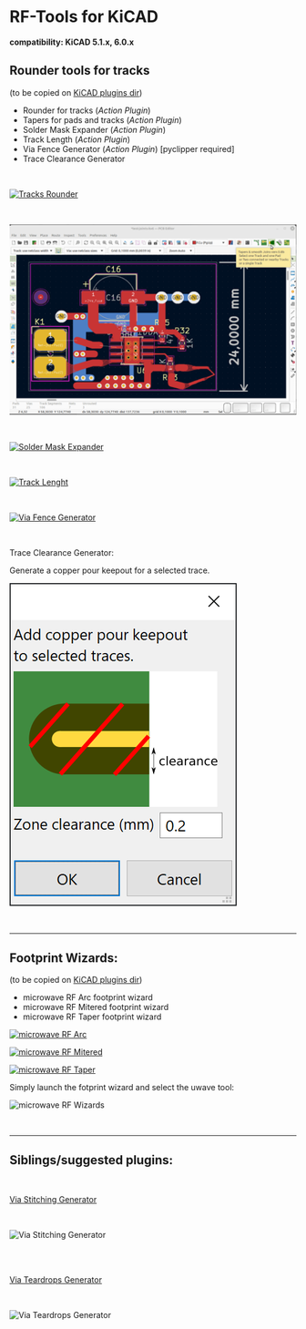 # RF-Tools for KiCAD

**compatibility: KiCAD 5.1.x, 6.0.x**

**<h2>Rounder tools for tracks</h2>**

(to be copied on [KiCAD plugins dir](https://kicad-source-mirror.readthedocs.io/en/latest/Documentation/development/pcbnew-plugins/#typical-plugin-structure-ppi_pi_struct))

* Rounder for tracks (*Action Plugin*)
* Tapers for pads and tracks (*Action Plugin*)
* Solder Mask Expander (*Action Plugin*)
* Track Length (*Action Plugin*)
* Via Fence Generator (*Action Plugin*) [pyclipper required]
* Trace Clearance Generator

<br/>

[![Tracks Rounder](resources/tracks-rounder-preview.png?raw=true "Tracks Rounder")](resources/tracks-rounder.gif?raw=true "Tracks Rounder")

<br/>

[![Tapers for pads and tracks](resources/pcbnew-taper-plugin.png?raw=true "Tapers for pads and tracks")](resources/pcbnew-taper-plugin.gif?raw=true "Tracks Rounder")

<br/>

[![Solder Mask Expander](resources/solder-mask-expander-preview.png?raw=true "Solder Mask Expander")](resources/solder-mask-expander.gif?raw=true "Solder Mask Expander")

<br/>

[![Track Lenght](resources/track-length-preview.png?raw=true "Track Lenght")](resources/track-length.png?raw=true "Track Lenght")

<br/>

[![Via Fence Generator](resources/via-fencing-preview.png?raw=true "Via Fence Generator")](resources/via-fencing.png?raw=true "Via Fence Generator")

<br/>

Trace Clearance Generator: 

Generate a copper pour keepout for a selected trace. 

![Trace Clearance Generator](resources/trace-clearance.png?raw=true "trace clearance")

<br/>
<hr>
<h2>Footprint Wizards:</h2>

(to be copied on [KiCAD plugins dir](https://kicad-source-mirror.readthedocs.io/en/latest/Documentation/development/pcbnew-plugins/#typical-plugin-structure-ppi_pi_struct))

* microwave RF Arc footprint wizard
* microwave RF Mitered footprint wizard
* microwave RF Taper footprint wizard

[![microwave RF Arc](resources/uwave-Arc-footprint-preview.png?raw=true "microwave RF Arc")](resources/uwave-Arc-footprint.gif?raw=true "microwave RF Arc")

[![microwave RF Mitered](resources/uwave-Mitered-footprint-preview.png?raw=true "microwave RF Mitered")](resources/uwave-Mitered-footprint.gif?raw=true "microwave RF Mitered")

[![microwave RF Taper](resources/uwave-Tamper-footprint-preview.png?raw=true "microwave RF Taper")](resources/uwave-Tamper-footprint.gif?raw=true "microwave RF Taper")

Simply launch the fotprint wizard and select the uwave tool:

![microwave RF Wizards](resources/uw-footprint-wizards.png?raw=true "microwave RF Wizards")

<br>
<hr>
<h2>Siblings/suggested plugins:</h2>
<br>

[Via Stitching Generator](https://github.com/jsreynaud/kicad-action-scripts)

<br>

![Via Stitching Generator](resources/extras/stitching-vias-help.png?raw=true "via stitching")

<br>
<br>

[Via Teardrops Generator](https://github.com/NilujePerchut/kicad_scripts)

<br>

![Via Teardrops Generator](resources/extras/teardrops-help.png?raw=true "teardrops")

